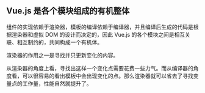 ## Vue.js 是各个模块组成的有机整体

组件的实现依赖于渲染器，模板的编译依赖于编译器，并且编译后生成的代码是根据渲染器和虚拟 DOM 的设计而决定的，因此 Vue.js 的各个模块之间是相互关联、相互制约的，共同构成一个有机体。

渲染器的作用之一是寻找并只更新变化的内容。

从渲染器的角度上看，寻找出这样一个变化点需要花费一些力气。而从编译器的角度看，可以很容易的看出模板中会出现变化的点。那么渲染器就可以省去了寻找变量点的工作量，性能自然就提升了。
